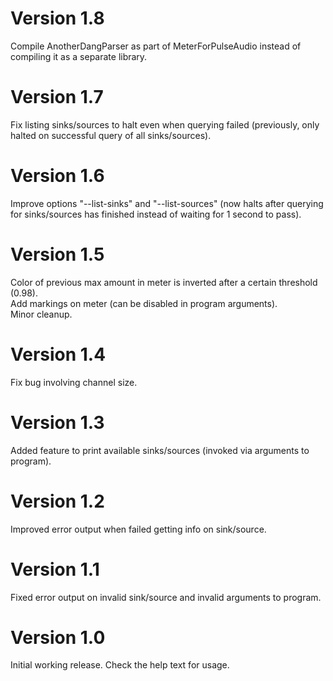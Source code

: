 # Version 1.8

Compile AnotherDangParser as part of MeterForPulseAudio instead of compiling it
as a separate library.

# Version 1.7

Fix listing sinks/sources to halt even when querying failed (previously, only
halted on successful query of all sinks/sources).

# Version 1.6

Improve options "--list-sinks" and "--list-sources" (now halts after querying
for sinks/sources has finished instead of waiting for 1 second to pass).

# Version 1.5

Color of previous max amount in meter is inverted after a certain threshold
(0.98).  
Add markings on meter (can be disabled in program arguments).  
Minor cleanup.

# Version 1.4

Fix bug involving channel size.

# Version 1.3

Added feature to print available sinks/sources (invoked via arguments to
program).

# Version 1.2

Improved error output when failed getting info on sink/source.

# Version 1.1

Fixed error output on invalid sink/source and invalid arguments to program.

# Version 1.0

Initial working release. Check the help text for usage.
